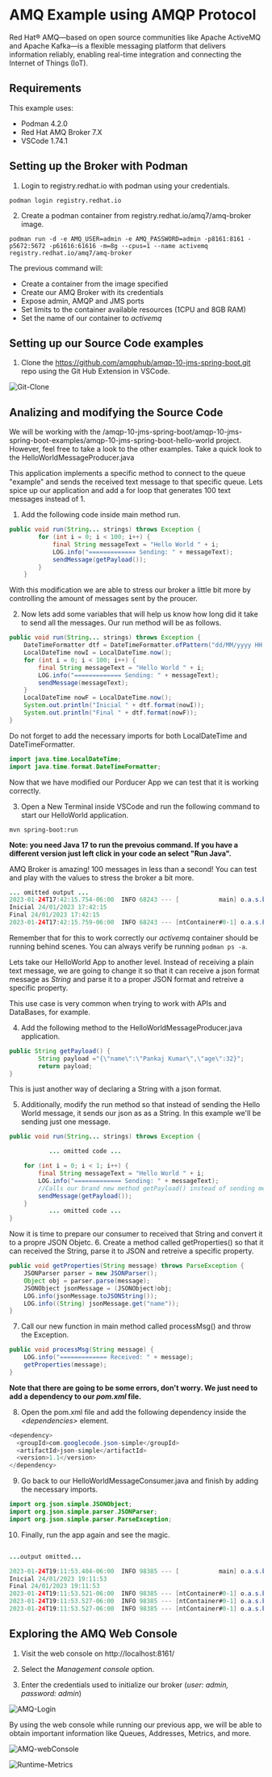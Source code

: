 # AMQ Example using AMQP Protocol

Red Hat® AMQ—based on open source communities like Apache ActiveMQ and Apache Kafka—is a flexible messaging platform that delivers information reliably, enabling real-time integration and connecting the Internet of Things (IoT).

## Requirements

This example uses:
- Podman 4.2.0
- Red Hat AMQ Broker 7.X
- VSCode 1.74.1

## Setting up the Broker with Podman

1. Login to registry.redhat.io with podman using your credentials.

```
podman login registry.redhat.io
```

2. Create a podman container from registry.redhat.io/amq7/amq-broker image.

```
podman run -d -e AMQ_USER=admin -e AMQ_PASSWORD=admin -p8161:8161 -p5672:5672 -p61616:61616 -m=8g --cpus=1 --name activemq registry.redhat.io/amq7/amq-broker
```
The previous command will:
- Create a container from the image specified
- Create our AMQ Broker with its credentials
- Expose admin, AMQP and JMS ports
- Set limits to the container available resources (1CPU and 8GB RAM)
- Set the name of our container to *activemq*

## Setting up our Source Code examples

1. Clone the https://github.com/amqphub/amqp-10-jms-spring-boot.git repo using the Git Hub Extension in VSCode.

![Git-Clone](https://user-images.githubusercontent.com/60272316/214438928-463d874a-d232-4422-92c9-783a2e00cb94.png)

## Analizing and modifying the Source Code

We will be working with the /amqp-10-jms-spring-boot/amqp-10-jms-spring-boot-examples/amqp-10-jms-spring-boot-hello-world project. However, feel free to take a look to the other examples. Take a quick look to the HelloWorldMessageProducer.java 

This application implements a specific method to connect to the queue "example" and sends the received text message to that specific queue. Lets spice up our application and add a for loop that generates 100 text messages instead of 1.

1. Add the following code inside main method run.
```java
public void run(String... strings) throws Exception {
        for (int i = 0; i < 100; i++) {
            final String messageText = "Hello World " + i;
            LOG.info("============= Sending: " + messageText);
            sendMessage(getPayload());
        }
    }
```
With this modification we are able to stress our broker a little bit more by controlling the amount of messages sent by the proucer.

2. Now lets add some variables that will help us know how long did it take to send all the messages. Our run method will be as follows.
```java
public void run(String... strings) throws Exception {
    DateTimeFormatter dtf = DateTimeFormatter.ofPattern("dd/MM/yyyy HH:mm:ss");
    LocalDateTime nowI = LocalDateTime.now();
    for (int i = 0; i < 100; i++) {
        final String messageText = "Hello World " + i;
        LOG.info("============= Sending: " + messageText);
        sendMessage(messageText);
    }
    LocalDateTime nowF = LocalDateTime.now();
    System.out.println("Inicial " + dtf.format(nowI));
    System.out.println("Final " + dtf.format(nowF));
}
```
Do not forget to add the necessary imports for both LocalDateTime and DateTimeFormatter.
```java
import java.time.LocalDateTime;
import java.time.format.DateTimeFormatter;
```
Now that we have modified our Porducer App we can test that it is working correctly.

3. Open a New Terminal inside VSCode and run the following command to start our HelloWorld application.
```
mvn spring-boot:run 
```
**Note: you need Java 17 to run the prevoius command. If you have a different version just left click in your code an select "Run Java".**

AMQ Broker is amazing! 100 messages in less than a second! You can test and play with the values to stress the broker a bit more.
```java
... omitted output ...
2023-01-24T17:42:15.754-06:00  INFO 68243 --- [           main] o.a.s.b.j.e.HelloWorldMessageProducer    : ============= Sending: Hello World 99
Inicial 24/01/2023 17:42:15
Final 24/01/2023 17:42:15
2023-01-24T17:42:15.759-06:00  INFO 68243 --- [ntContainer#0-1] o.a.s.b.j.e.HelloWorldMessageConsumer    : ============= Received: Hello World 99
```
Remember that for this to work correctly our *activemq* container should be running behind scenes. You can always verify be running ```podman ps -a```.

Lets take our HelloWorld App to another level. Instead of receiving a plain text message, we are going to change it so that it can receive a json format message as *String* and parse it to a proper JSON format and retreive a specific property.

This use case is very common when trying to work with APIs and DataBases, for example.

4. Add the following method to the HelloWorldMessageProducer.java application.
```java
public String getPayload() {
        String payload ="{\"name\":\"Pankaj Kumar\",\"age\":32}";
        return payload;
}
```

This is just another way of declaring a String with a json format.

5. Additionally, modify the run method so that instead of sending the Hello World message, it sends our json as as a String. In this example we'll be sending just one message.
```java
public void run(String... strings) throws Exception {

           ... omitted code ...

    for (int i = 0; i < 1; i++) {
        final String messageText = "Hello World " + i;
        LOG.info("============= Sending: " + messageText);
        //Calls our brand new method getPayload() instead of sending messageText
        sendMessage(getPayload());
    }
           ... omitted code ...
}
```

Now it is time to prepare our consumer to received that String and convert it to a propre JSON Objetc.
6. Create a method called getProperties() so that it can received the String, parse it to JSON and retreive a specific property.
```java
public void getProperties(String message) throws ParseException {
    JSONParser parser = new JSONParser();
    Object obj = parser.parse(message);
    JSONObject jsonMessage = (JSONObject)obj;
    LOG.info(jsonMessage.toJSONString());
    LOG.info((String) jsonMessage.get("name"));
}
```

7. Call our new function in main method called processMsg() and throw the Exception.
```java
public void processMsg(String message) {
    LOG.info("============= Received: " + message);
    getProperties(message);
}
```

**Note that there are going to be some errors, don't worry. We just need to add a dependency to our *pom.xml* file.**

8. Open the pom.xml file and add the following dependency inside the *<*dependencies*>* element.
```java
<dependency>
  <groupId>com.googlecode.json-simple</groupId>
  <artifactId>json-simple</artifactId>
  <version>1.1</version>
</dependency>
```

9. Go back to our HelloWorldMessageConsumer.java and finish by adding the necessary imports.
```java
import org.json.simple.JSONObject;
import org.json.simple.parser.JSONParser;
import org.json.simple.parser.ParseException;
```

10. Finally, run the app again and see the magic.
```java

...output omitted...

2023-01-24T19:11:53.404-06:00  INFO 98385 --- [           main] o.a.s.b.j.e.HelloWorldMessageProducer    : ============= Sending: Hello World 0
Inicial 24/01/2023 19:11:53
Final 24/01/2023 19:11:53
2023-01-24T19:11:53.521-06:00  INFO 98385 --- [ntContainer#0-1] o.a.s.b.j.e.HelloWorldMessageConsumer    : ============= Received: {"name":"Pankaj Kumar","age":32}
2023-01-24T19:11:53.527-06:00  INFO 98385 --- [ntContainer#0-1] o.a.s.b.j.e.HelloWorldMessageConsumer    : {"name":"Pankaj Kumar","age":32}
2023-01-24T19:11:53.527-06:00  INFO 98385 --- [ntContainer#0-1] o.a.s.b.j.e.HelloWorldMessageConsumer    : Pankaj Kumar
```

## Exploring the AMQ Web Console

1. Visit the web console on http://localhost:8161/

2. Select the *Management console* option.

3. Enter the credentials used to initialize our broker (*user: admin, password: admin*)

![AMQ-Login](https://user-images.githubusercontent.com/60272316/214457514-705c69f4-5c94-48c6-849a-efe2ff087764.png)

By using the web console while running our previous app, we will be able to obtain important information like Queues, Addresses, Metrics, and more.

![AMQ-webConsole](https://user-images.githubusercontent.com/60272316/214458632-1d6b8c7c-13fb-44d2-9d52-5bad04db0778.png)

![Runtime-Metrics](https://user-images.githubusercontent.com/60272316/214458637-57541be2-5492-432e-96d7-b716b6d936f3.png)
